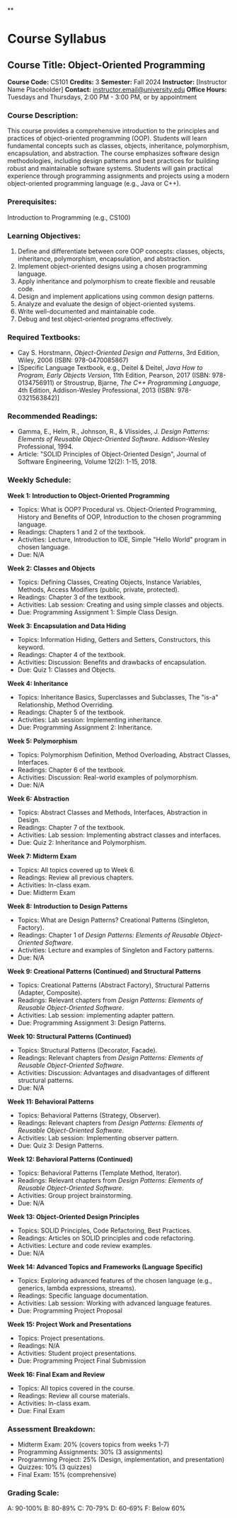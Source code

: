 **
# Course Syllabus
## Course Title: Object-Oriented Programming
**Course Code:** CS101
**Credits:** 3
**Semester:** Fall 2024
**Instructor:** [Instructor Name Placeholder]
**Contact:** instructor.email@university.edu
**Office Hours:** Tuesdays and Thursdays, 2:00 PM - 3:00 PM, or by appointment

### Course Description:
This course provides a comprehensive introduction to the principles and practices of object-oriented programming (OOP). Students will learn fundamental concepts such as classes, objects, inheritance, polymorphism, encapsulation, and abstraction. The course emphasizes software design methodologies, including design patterns and best practices for building robust and maintainable software systems. Students will gain practical experience through programming assignments and projects using a modern object-oriented programming language (e.g., Java or C++).

### Prerequisites:
Introduction to Programming (e.g., CS100)

### Learning Objectives:
1.  Define and differentiate between core OOP concepts: classes, objects, inheritance, polymorphism, encapsulation, and abstraction.
2.  Implement object-oriented designs using a chosen programming language.
3.  Apply inheritance and polymorphism to create flexible and reusable code.
4.  Design and implement applications using common design patterns.
5.  Analyze and evaluate the design of object-oriented systems.
6.  Write well-documented and maintainable code.
7.  Debug and test object-oriented programs effectively.

### Required Textbooks:
- Cay S. Horstmann, *Object-Oriented Design and Patterns*, 3rd Edition, Wiley, 2006 (ISBN: 978-0470085867)
- [Specific Language Textbook, e.g., Deitel & Deitel, *Java How to Program, Early Objects Version*, 11th Edition, Pearson, 2017 (ISBN: 978-0134756911) or Stroustrup, Bjarne, *The C++ Programming Language*, 4th Edition, Addison-Wesley Professional, 2013 (ISBN: 978-0321563842)]

### Recommended Readings:
- Gamma, E., Helm, R., Johnson, R., & Vlissides, J. *Design Patterns: Elements of Reusable Object-Oriented Software*. Addison-Wesley Professional, 1994.
- Article: "SOLID Principles of Object-Oriented Design", Journal of Software Engineering, Volume 12(2): 1-15, 2018.

### Weekly Schedule:
**Week 1: Introduction to Object-Oriented Programming**
- Topics: What is OOP? Procedural vs. Object-Oriented Programming, History and Benefits of OOP, Introduction to the chosen programming language.
- Readings: Chapters 1 and 2 of the textbook.
- Activities: Lecture, Introduction to IDE, Simple "Hello World" program in chosen language.
- Due: N/A

**Week 2: Classes and Objects**
- Topics: Defining Classes, Creating Objects, Instance Variables, Methods, Access Modifiers (public, private, protected).
- Readings: Chapter 3 of the textbook.
- Activities: Lab session: Creating and using simple classes and objects.
- Due: Programming Assignment 1: Simple Class Design.

**Week 3: Encapsulation and Data Hiding**
- Topics: Information Hiding, Getters and Setters, Constructors, this keyword.
- Readings: Chapter 4 of the textbook.
- Activities: Discussion: Benefits and drawbacks of encapsulation.
- Due: Quiz 1: Classes and Objects.

**Week 4: Inheritance**
- Topics: Inheritance Basics, Superclasses and Subclasses, The "is-a" Relationship, Method Overriding.
- Readings: Chapter 5 of the textbook.
- Activities: Lab session: Implementing inheritance.
- Due: Programming Assignment 2: Inheritance.

**Week 5: Polymorphism**
- Topics: Polymorphism Definition, Method Overloading, Abstract Classes, Interfaces.
- Readings: Chapter 6 of the textbook.
- Activities: Discussion: Real-world examples of polymorphism.
- Due: N/A

**Week 6: Abstraction**
- Topics: Abstract Classes and Methods, Interfaces, Abstraction in Design.
- Readings: Chapter 7 of the textbook.
- Activities: Lab session: Implementing abstract classes and interfaces.
- Due: Quiz 2: Inheritance and Polymorphism.

**Week 7: Midterm Exam**
- Topics: All topics covered up to Week 6.
- Readings: Review all previous chapters.
- Activities: In-class exam.
- Due: Midterm Exam

**Week 8: Introduction to Design Patterns**
- Topics: What are Design Patterns? Creational Patterns (Singleton, Factory).
- Readings: Chapter 1 of *Design Patterns: Elements of Reusable Object-Oriented Software*.
- Activities: Lecture and examples of Singleton and Factory patterns.
- Due: N/A

**Week 9: Creational Patterns (Continued) and Structural Patterns**
- Topics: Creational Patterns (Abstract Factory), Structural Patterns (Adapter, Composite).
- Readings: Relevant chapters from *Design Patterns: Elements of Reusable Object-Oriented Software*.
- Activities: Lab session: implementing adapter pattern.
- Due: Programming Assignment 3: Design Patterns.

**Week 10: Structural Patterns (Continued)**
- Topics: Structural Patterns (Decorator, Facade).
- Readings: Relevant chapters from *Design Patterns: Elements of Reusable Object-Oriented Software*.
- Activities: Discussion: Advantages and disadvantages of different structural patterns.
- Due: N/A

**Week 11: Behavioral Patterns**
- Topics: Behavioral Patterns (Strategy, Observer).
- Readings: Relevant chapters from *Design Patterns: Elements of Reusable Object-Oriented Software*.
- Activities: Lab session: Implementing observer pattern.
- Due: Quiz 3: Design Patterns.

**Week 12: Behavioral Patterns (Continued)**
- Topics: Behavioral Patterns (Template Method, Iterator).
- Readings: Relevant chapters from *Design Patterns: Elements of Reusable Object-Oriented Software*.
- Activities: Group project brainstorming.
- Due: N/A

**Week 13: Object-Oriented Design Principles**
- Topics: SOLID Principles, Code Refactoring, Best Practices.
- Readings: Articles on SOLID principles and code refactoring.
- Activities: Lecture and code review examples.
- Due: N/A

**Week 14: Advanced Topics and Frameworks (Language Specific)**
- Topics: Exploring advanced features of the chosen language (e.g., generics, lambda expressions, streams).
- Readings: Specific language documentation.
- Activities: Lab session: Working with advanced language features.
- Due: Programming Project Proposal

**Week 15: Project Work and Presentations**
- Topics: Project presentations.
- Readings: N/A
- Activities: Student project presentations.
- Due: Programming Project Final Submission

**Week 16: Final Exam and Review**
- Topics: All topics covered in the course.
- Readings: Review all course materials.
- Activities: In-class exam.
- Due: Final Exam

### Assessment Breakdown:
-   Midterm Exam: 20% (covers topics from weeks 1-7)
-   Programming Assignments: 30% (3 assignments)
-   Programming Project: 25% (Design, implementation, and presentation)
-   Quizzes: 10% (3 quizzes)
-   Final Exam: 15% (comprehensive)

### Grading Scale:
A: 90-100%
B: 80-89%
C: 70-79%
D: 60-69%
F: Below 60%
